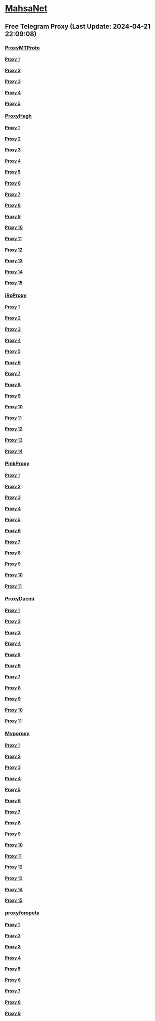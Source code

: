 
# [MahsaNet](https://t.me/mahsa_net)
## Free Telegram Proxy (Last Update: 2024-04-21 22:09:08)
### [ProxyMTProto](https://t.me/ProxyMTProto)
#### [Proxy 1](tg://proxy?server=78.46.101.157&port=4045&secret=FgMBAgABAAH8AwOG4kw63Q==)
#### [Proxy 2](tg://proxy?server=138.201.22.94&port=3443&secret=FgMBAgABAAH8AwOG4kw63Q%3D%3D)
#### [Proxy 3](tg://proxy?server=168.119.67.96&port=3443&secret=FgMBAgABAAH8AwOG4kw63Q%3D%3D)
#### [Proxy 4](tg://proxy?server=89.35.131.56&port=8085&secret=FgMBAgABAAH8AwOG4kw63Q%3D%3D)
#### [Proxy 5](tg://proxy?server=89.35.131.60&port=8085&secret=FgMBAgABAAH8AwOG4kw63Q%3D%3D)
### [ProxyHagh](https://t.me/ProxyHagh)
#### [Proxy 1](tg://proxy?server=148.251.93.191&port=443&secret=ee1603010200010001fc030386e24c3add63646e2e74676a752e6f7267)
#### [Proxy 2](tg://proxy?server=148.251.230.52&port=8280&secret=FgMBAgABAAH8AwOG4kw63Q%3D%3D)
#### [Proxy 3](tg://proxy?server=148.251.93.191&port=443&secret=ee1603010200010001fc030386e24c3add63646e2e74676a752e6f7267)
#### [Proxy 4](tg://proxy?server=148.251.230.52&port=8280&secret=FgMBAgABAAH8AwOG4kw63Q%3D%3D)
#### [Proxy 5](tg://proxy?server=148.251.93.191&port=443&secret=ee1603010200010001fc030386e24c3add63646e2e74676a752e6f7267)
#### [Proxy 6](tg://proxy?server=148.251.230.52&port=8280&secret=FgMBAgABAAH8AwOG4kw63Q%3D%3D)
#### [Proxy 7](tg://proxy?server=148.251.93.191&port=443&secret=ee1603010200010001fc030386e24c3add63646e2e74676a752e6f7267)
#### [Proxy 8](tg://proxy?server=148.251.230.52&port=8280&secret=FgMBAgABAAH8AwOG4kw63Q%3D%3D)
#### [Proxy 9](tg://proxy?server=148.251.93.191&port=443&secret=ee1603010200010001fc030386e24c3add63646e2e74676a752e6f7267)
#### [Proxy 10](tg://proxy?server=148.251.230.52&port=8280&secret=FgMBAgABAAH8AwOG4kw63Q%3D%3D)
#### [Proxy 11](tg://proxy?server=148.251.93.191&port=443&secret=ee1603010200010001fc030386e24c3add63646e2e74676a752e6f7267)
#### [Proxy 12](tg://proxy?server=148.251.230.52&port=8280&secret=FgMBAgABAAH8AwOG4kw63Q%3D%3D)
#### [Proxy 13](tg://proxy?server=148.251.93.191&port=443&secret=ee1603010200010001fc030386e24c3add63646e2e74676a752e6f7267)
#### [Proxy 14](tg://proxy?server=148.251.230.52&port=8280&secret=FgMBAgABAAH8AwOG4kw63Q%3D%3D)
#### [Proxy 15](tg://proxy?server=148.251.93.191&port=443&secret=ee1603010200010001fc030386e24c3add63646e2e74676a752e6f7267)
### [iRoProxy](https://t.me/iRoProxy)
#### [Proxy 1](tg://proxy?server=194.120.230.124&port=250&secret=FgMBAgABAAH8AwOG4kw63Q%3D%3D)
#### [Proxy 2](tg://proxy?server=103.161.35.11&port=250&secret=FgMBAgABAAH8AwOG4kw63Q%3D%3D)
#### [Proxy 3](tg://proxy?server=103.161.35.5&port=250&secret=FgMBAgABAAH8AwOG4kw63Q%3D%3D)
#### [Proxy 4](tg://proxy?server=195.62.32.236&port=250&secret=FgMBAgABAAH8AwOG4kw63Q%3D%3D)
#### [Proxy 5](tg://proxy?server=194.120.230.122&port=250&secret=FgMBAgABAAH8AwOG4kw63Q%3D%3D)
#### [Proxy 6](tg://proxy?server=194.120.230.121&port=250&secret=FgMBAgABAAH8AwOG4kw63Q%3D%3D)
#### [Proxy 7](tg://proxy?server=195.62.32.236&port=250&secret=FgMBAgABAAH8AwOG4kw63Q%3D%3D)
#### [Proxy 8](tg://proxy?server=103.161.35.133&port=250&secret=FgMBAgABAAH8AwOG4kw63Q%3D%3D)
#### [Proxy 9](tg://proxy?server=103.161.35.134&port=250&secret=FgMBAgABAAH8AwOG4kw63Q%3D%3D)
#### [Proxy 10](tg://proxy?server=194.120.230.123&port=250&secret=FgMBAgABAAH8AwOG4kw63Q%3D%3D)
#### [Proxy 11](tg://proxy?server=194.120.230.124&port=250&secret=FgMBAgABAAH8AwOG4kw63Q%3D%3D)
#### [Proxy 12](tg://proxy?server=103.161.35.11&port=250&secret=FgMBAgABAAH8AwOG4kw63Q%3D%3D)
#### [Proxy 13](tg://proxy?server=103.161.35.5&port=250&secret=FgMBAgABAAH8AwOG4kw63Q%3D%3D)
#### [Proxy 14](tg://proxy?server=195.62.32.236&port=250&secret=FgMBAgABAAH8AwOG4kw63Q%3D%3D)
### [PinkProxy](https://t.me/PinkProxy)
#### [Proxy 1](tg://proxy?server=162.55.85.227&port=4045&secret=FgMBAgABAAH8AwOG4kw63Q==)
#### [Proxy 2](tg://proxy?server=157.90.128.235&port=4045&secret=FgMBAgABAAH8AwOG4kw63Q==)
#### [Proxy 3](tg://proxy?server=162.55.85.227&port=4045&secret=FgMBAgABAAH8AwOG4kw63Q==)
#### [Proxy 4](tg://proxy?server=157.90.128.235&port=4045&secret=FgMBAgABAAH8AwOG4kw63Q==)
#### [Proxy 5](tg://proxy?server=46.4.27.173&port=4045&secret=FgMBAgABAAH8AwOG4kw63Q==)
#### [Proxy 6](tg://proxy?server=168.119.77.178&port=4045&secret=FgMBAgABAAH8AwOG4kw63Q==)
#### [Proxy 7](tg://proxy?server=195.201.9.88&port=4045&secret=FgMBAgABAAH8AwOG4kw63Q==)
#### [Proxy 8](tg://proxy?server=162.55.105.208&port=4045&secret=FgMBAgABAAH8AwOG4kw63Q==)
#### [Proxy 9](tg://proxy?server=94.130.204.51&port=4045&secret=FgMBAgABAAH8AwOG4kw63Q==)
#### [Proxy 10](tg://proxy?server=162.55.85.227&port=4045&secret=FgMBAgABAAH8AwOG4kw63Q%3D%3D)
#### [Proxy 11](tg://proxy?server=157.90.128.235&port=4045&secret=FgMBAgABAAH8AwOG4kw63Q==)
### [ProxyDaemi](https://t.me/ProxyDaemi)
#### [Proxy 1](tg://proxy?server=93.183.95.56&port=2037&secret=FgMBAgABAAH8AwOG4kw63Q==)
#### [Proxy 2](tg://proxy?server=93.183.95.44&port=2038&secret=FgMBAgABAAH8AwOG4kw63Q==)
#### [Proxy 3](tg://proxy?server=94.103.83.102&port=2030&secret=FgMBAgABAAH8AwOG4kw63Q==)
#### [Proxy 4](tg://proxy?server=185.231.154.226&port=2026&secret=FgMBAgABAAH8AwOG4kw63Q==)
#### [Proxy 5](tg://proxy?server=91.142.73.75&port=2036&secret=FgMBAgABAAH8AwOG4kw63Q==)
#### [Proxy 6](tg://proxy?server=5.2.65.62&port=443&secret=FgMBAgABAAH8AwOG4kw63Q==)
#### [Proxy 7](tg://proxy?server=195.2.74.24&port=2028&secret=FgMBAgABAAH8AwOG4kw63Q==)
#### [Proxy 8](tg://proxy?server=103.161.35.133&port=250&secret=FgMBAgABAAH8AwOG4kw63Q%3D%3D)
#### [Proxy 9](tg://proxy?server=91.107.165.180&port=9173&secret=FgMBAgABAAH8AwOG4kw63Q==)
#### [Proxy 10](tg://proxy?server=213.Pasargad.tk-gq.xyz-ml-Tk.co.Uk.simin-kasi24.co.uk.&port=7443&secret=FgMBAgABAAH8AwOG4kw63Q%3D%3D)
#### [Proxy 11](tg://proxy?server=109.120.178.231&port=8681&secret=FgMBAgABAAH8AwOG4kw63Q==)
### [Myporoxy](https://t.me/Myporoxy)
#### [Proxy 1](tg://proxy?server=cloudflare.com.nokia.com.co.uk.do_yo.want_to.clash_with.this.www.microsoft.com.there_is_no.place_like.localhost.www.bing.com.count_with_me.cyou.net.digikala.com.msn.com.bsi.ir.enamad.ir.now_sud.again_to_fight.everyone.i_am.the_internet.sobani-cobani.sbs.&port=9060&secret=FpABAiIBhwH8AwOG42xL3Q==)
#### [Proxy 2](tg://proxy?server=cloudflare.com.nokia.com.co.uk.do_yo.want_to.clash_with.this.www.microsoft.com.there_is_no.place_like.localhost.www.bing.com.count_with_me.cyou.net.digikala.com.msn.com.bsi.ir.enamad.ir.now_sudo.again_to_fight.everyone.i_am.the_internet.ractor-berg.sbs.&port=4550&secret=FpABAiIBhwH8AwOG42xL3Q==)
#### [Proxy 3](tg://proxy?server=cloudflare.com.nokia.com.co.uk.do_yo.want_to.clash_with.this.www.microsoft.com.there_is_no.place_like.localhost.www.bing.com.count_with_me.cyou.net.digikala.com.msn.com.bsi.ir.enamad.ir.now_sudo.again_to_fight.everyone.i_am.the_internet.factor-webco.sbs.&port=3443&secret=FpABAiIBhwH8AwOG42xL3Q==)
#### [Proxy 4](tg://proxy?server=cloudflare.com.nokia.com.co.uk.do_yo.want_to.clash_with.this.www.microsoft.com.there_is_no.place_like.localhost.www.bing.com.count_with_me.cyou.net.digikala.com.msn.com.bsi.ir.enamad.ir.now_sudo.again_to_fight.everyone.i_am.the_internet.shert-men.sbs.&port=1201&secret=FpABAiIBhwH8AwOG42xL3Q==)
#### [Proxy 5](tg://proxy?server=cloudflare.com.nokia.com.co.uk.do_yo.want_to.clash_with.this.www.microsoft.com.there_is_no.place_like.localhost.www.bing.com.count_with_me.cyou.net.digikala.com.msn.com.bsi.ir.enamad.ir.now_sud.again_to_fight.everyone.i_am.the_internet.sobani-cobani.sbs.&port=9060&secret=FpABAiIBhwH8AwOG42xL3Q==)
#### [Proxy 6](tg://proxy?server=cloudflare.com.nokia.com.co.uk.do_yo.want_to.clash_with.this.www.microsoft.com.there_is_no.place_like.localhost.www.bing.com.count_with_me.cyou.net.digikala.com.msn.com.bsi.ir.enamad.ir.now_sudo.again_to_fight.everyone.i_am.the_internet.ractor-berg.sbs.&port=4550&secret=FpABAiIBhwH8AwOG42xL3Q==)
#### [Proxy 7](tg://proxy?server=cloudflare.com.nokia.com.co.uk.do_yo.want_to.clash_with.this.www.microsoft.com.there_is_no.place_like.localhost.www.bing.com.count_with_me.cyou.net.digikala.com.msn.com.bsi.ir.enamad.ir.now_sudo.again_to_fight.everyone.i_am.the_internet.factor-webco.sbs.&port=3443&secret=FpABAiIBhwH8AwOG42xL3Q==)
#### [Proxy 8](tg://proxy?server=cloudflare.com.nokia.com.co.uk.do_yo.want_to.clash_with.this.www.microsoft.com.there_is_no.place_like.localhost.www.bing.com.count_with_me.cyou.net.digikala.com.msn.com.bsi.ir.enamad.ir.now_sudo.again_to_fight.everyone.i_am.the_internet.shert-men.sbs.&port=1201&secret=FpABAiIBhwH8AwOG42xL3Q==)
#### [Proxy 9](tg://proxy?server=cloudflare.com.nokia.com.co.uk.do_yo.want_to.clash_with.this.www.microsoft.com.there_is_no.place_like.localhost.www.bing.com.count_with_me.cyou.net.digikala.com.msn.com.bsi.ir.enamad.ir.now_sud.again_to_fight.everyone.i_am.the_internet.sobani-cobani.sbs.&port=9060&secret=FpABAiIBhwH8AwOG42xL3Q==)
#### [Proxy 10](tg://proxy?server=cloudflare.com.nokia.com.co.uk.do_yo.want_to.clash_with.this.www.microsoft.com.there_is_no.place_like.localhost.www.bing.com.count_with_me.cyou.net.digikala.com.msn.com.bsi.ir.enamad.ir.now_sudo.again_to_fight.everyone.i_am.the_internet.ractor-berg.sbs.&port=4550&secret=FpABAiIBhwH8AwOG42xL3Q==)
#### [Proxy 11](tg://proxy?server=cloudflare.com.nokia.com.co.uk.do_yo.want_to.clash_with.this.www.microsoft.com.there_is_no.place_like.localhost.www.bing.com.count_with_me.cyou.net.digikala.com.msn.com.bsi.ir.enamad.ir.now_sudo.again_to_fight.everyone.i_am.the_internet.factor-webco.sbs.&port=3443&secret=FpABAiIBhwH8AwOG42xL3Q==)
#### [Proxy 12](tg://proxy?server=cloudflare.com.nokia.com.co.uk.do_yo.want_to.clash_with.this.www.microsoft.com.there_is_no.place_like.localhost.www.bing.com.count_with_me.cyou.net.digikala.com.msn.com.bsi.ir.enamad.ir.now_sudo.again_to_fight.everyone.i_am.the_internet.shert-men.sbs.&port=1201&secret=FpABAiIBhwH8AwOG42xL3Q==)
#### [Proxy 13](tg://proxy?server=cloudflare.com.nokia.com.co.uk.do_yo.want_to.clash_with.this.www.microsoft.com.there_is_no.place_like.localhost.www.bing.com.count_with_me.cyou.net.digikala.com.msn.com.bsi.ir.enamad.ir.now_sud.again_to_fight.everyone.i_am.the_internet.sobani-cobani.sbs.&port=9060&secret=FpABAiIBhwH8AwOG42xL3Q==)
#### [Proxy 14](tg://proxy?server=cloudflare.com.nokia.com.co.uk.do_yo.want_to.clash_with.this.www.microsoft.com.there_is_no.place_like.localhost.www.bing.com.count_with_me.cyou.net.digikala.com.msn.com.bsi.ir.enamad.ir.now_sudo.again_to_fight.everyone.i_am.the_internet.ractor-berg.sbs.&port=4550&secret=FpABAiIBhwH8AwOG42xL3Q==)
#### [Proxy 15](tg://proxy?server=cloudflare.com.nokia.com.co.uk.do_yo.want_to.clash_with.this.www.microsoft.com.there_is_no.place_like.localhost.www.bing.com.count_with_me.cyou.net.digikala.com.msn.com.bsi.ir.enamad.ir.now_sudo.again_to_fight.everyone.i_am.the_internet.avatar-cars.sbs.&port=6550&secret=FpABAiIBhwH8AwOG42xL3Q==)
### [proxyforopeta](https://t.me/proxyforopeta)
#### [Proxy 1](tg://proxy?server=103.161.35.134&port=250&secret=FgMBAgABAAH8AwOG4kw63Q==)
#### [Proxy 2](tg://proxy?server=213.Pasargad.tk-gq.xyz-ml-Tk.co.Uk.simin-kasi24.co.uk.&port=7443&secret=FgMBAgABAAH8AwOG4kw63Q==)
#### [Proxy 3](tg://proxy?server=cloudflare.com.nokia.com.co.uk.do_yo.want_to.clash_with.this.www.microsoft.com.there_is_no.place_like.localhost.www.bing.com.count_with_me.cyou.net.digikala.com.msn.com.bsi.ir.enamad.ir.now_sudo.again_to_fight.everyone.i_am.the_internet.shert-men.sbs.&port=1201&secret=FpABAiIBhwH8AwOG42xL3Q==)
#### [Proxy 4](tg://proxy?server=cloudflare.com.nokia.com.co.uk.do_yo.want_to.clash_with.this.www.microsoft.com.there_is_no.place_like.localhost.www.bing.com.count_with_me.cyou.net.digikala.com.msn.com.bsi.ir.enamad.ir.now_sud.again_to_fight.everyone.i_am.the_internet.sobani-cobani.sbs.&port=9060&secret=FpABAiIBhwH8AwOG42xL3Q==)
#### [Proxy 5](tg://proxy?server=148.251.230.52&port=8280&secret=FgMBAgABAAH8AwOG4kw63Q==)
#### [Proxy 6](tg://proxy?server=148.251.93.191&port=443&secret=ee1603010200010001fc030386e24c3add63646e2e74676a752e6f7267)
#### [Proxy 7](tg://proxy?server=cloudflare.co.nokia.co.uk.do_yo.want_to.clash_with.this.www.microsoft.com.there_is_no.place_like.localhost.www.bing.com.count_with_me.cyou.net.digikala.com.msn.com.bsi.ir.enamad.ir.now_sudo.again_to_fight.everyone.i_am.the_internet.sam-sim.co.uk.&port=0000000000000000000000000000000000000000000000000000000000000000000000000000003443&secret=FgMBAgABAAH8AwOG4kw63Q==)
#### [Proxy 8](tg://proxy?server=65.109.48.122&port=10&secret=FgMBAgABAAH8AwOG4kw63Q==)
#### [Proxy 9](tg://proxy?server=cloudflare.com.nokia.com.co.uk.do_yo.want_to.clash_with.this.www.microsoft.com.there_is_no.place_like.localhost.www.bing.com.count_with_me.cyou.net.digikala.com.msn.com.bsi.ir.enamad.ir.now_sud.again_to_fight.everyone.i_am.the_internet.sobani-cobani.sbs.&port=9060&secret=1690010222018701fc030386e36c4bdd)

    